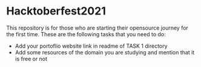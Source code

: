 # Hacktoberfest2021
This repository is for those who are starting their opensource journey for the first time.
These are the following tasks that you need to do:
* Add your portoflio website link in readme of TASK 1 directory
* Add some resources of the domain you are studying and mention that it is free or not
